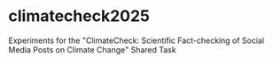 # climatecheck2025
Experiments for the "ClimateCheck: Scientific Fact-checking of Social Media Posts on Climate Change" Shared Task
